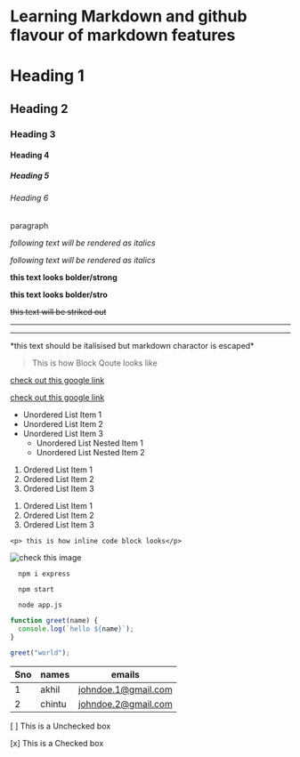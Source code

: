 # Learning Markdown and github flavour of markdown features

<!-- headings -->
  <!-- like html h1 to h6 we have 1# to 6# if no # is defined it will be taken as p tag -->

# Heading 1

## Heading 2

### Heading 3

#### Heading 4

##### Heading 5

###### Heading 6

paragraph

<!-- Italics -->

_following text will be rendered as italics_

_following text will be rendered as italics_

<!-- strong/Bold -->

**this text looks bolder/strong**

**this text looks bolder/stro**

<!-- strike through -->

~~this text will be striked out~~

<!-- Horizontal ruler/seperator -->
  <!-- use - or _ 3 times -->

---

---

<!-- escape Charactor -->
  <!-- use \ -->

\*this text should be italisised but markdown charactor is escaped\*

<!-- Block Qoute -->

> This is how Block Qoute looks like

<!-- LInks -->
  <!-- syntax: [name of link to display](link "optional on hover name") -->

[check out this google link](https://google.com)

  <!-- to display custom text when hovered on link -->

[check out this google link](https://google.com "you hovered over me")

<!-- Unordered List -->
  <!-- use tab for nesting -->

- Unordered List Item 1
- Unordered List Item 2
- Unordered List Item 3
  - Unordered List Nested Item 1
  - Unordered List Nested Item 2

<!-- Ordered List -->
  <!-- using 1. for each item is allowed and is automatically converted to the next number -->

1. Ordered List Item 1
1. Ordered List Item 2
1. Ordered List Item 3

  <!-- or -->

1. Ordered List Item 1
2. Ordered List Item 2
3. Ordered List Item 3

<!-- Inline Code Block -->

`<p> this is how inline code block looks</p>`

<!-- Images -->
  <!-- Syntax is similar to url just add ! before [ -->
  <!-- styntax: ![name of image to display](imageUrl "optional on hover name") -->

![check this image](https://static.toiimg.com/thumb/msid-31346158,width-748,height-499,resizemode=4,imgsize-114461/.jpg "you hovered over me")

<!-- GitHub MArkdown -->
  <!-- code block -->

```
  npm i express

  npm start

  node app.js
```

  <!-- we can specify language of syntax -->

```javascript
function greet(name) {
  console.log(`hello ${name}`);
}

greet("world");
```

<!-- Tables -->

| Sno | names  | emails              |
| --- | ------ | ------------------- |
| 1   | akhil  | johndoe.1@gmail.com |
| 2   | chintu | johndoe.2@gmail.com |

<!-- Task List / check boxes -->

[ ] This is a Unchecked box

[x] This is a Checked box
